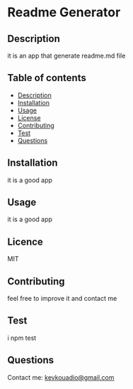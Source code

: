 # Readme Generator
## Description
it is an app that generate readme.md file
## Table of contents
* [Description](#Description)
* [Installation](#Installation)
* [Usage](#Usage)
* [License](#License)
* [Contributing](#Contributing)
* [Test](#Test)
* [Questions](#Questions)
## Installation
it is a good app
## Usage
it is a good app 
## Licence
MIT
## Contributing
feel free to improve it and contact me
## Test
i npm test
## Questions
Contact me: kevkouadio@gmail.com